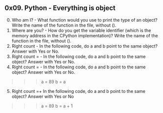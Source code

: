 ## 0x09. Python - Everything is object ##
0. Who am I? - What function would you use to print the type of an object? Write the name of the function in the file, without ().
1. Where are you? - How do you get the variable identifier (which is the memory address in the CPython implementation)? Write the name of the function in the file, without ().
2. Right count - In the following code, do a and b point to the same object? Answer with Yes or No.
3. Right count = - In the following code, do a and b point to the same object? Answer with Yes or No.
4. Right count = - In the following code, do a and b point to the same object? Answer with Yes or No.
>>> a = 89
>>> b = a
5. Right count =+ In the following code, do a and b point to the same object? Answer with Yes or No
>>> a = 89
>>> b = a + 1

